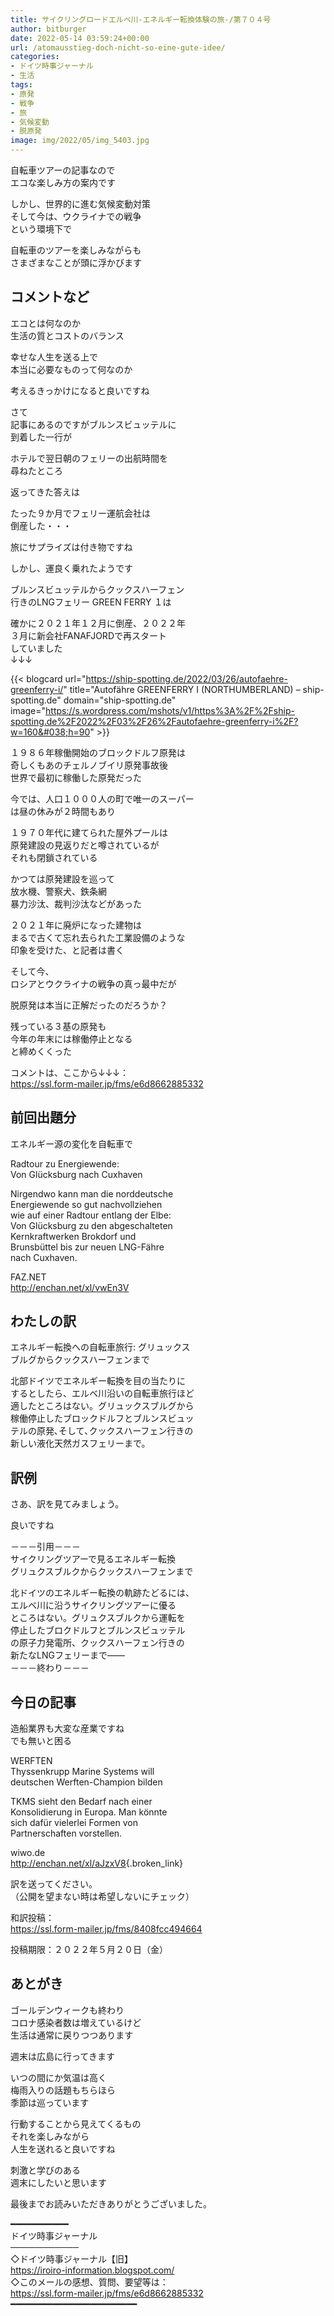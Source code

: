 ```yaml
---
title: サイクリングロードエルベ川-エネルギー転換体験の旅-/第７０４号
author: bitburger
date: 2022-05-14 03:59:24+00:00
url: /atomausstieg-doch-nicht-so-eine-gute-idee/
categories:
- ドイツ時事ジャーナル
- 生活
tags:
- 原発
- 戦争
- 旅
- 気候変動
- 脱原発
image: img/2022/05/img_5403.jpg
---
```

自転車ツアーの記事なので  
エコな楽しみ方の案内です

しかし、世界的に進む気候変動対策  
そして今は、ウクライナでの戦争  
という環境下で

自転車のツアーを楽しみながらも  
さまざまなことが頭に浮かびます

## コメントなど 

エコとは何なのか  
生活の質とコストのバランス

幸せな人生を送る上で  
本当に必要なものって何なのか

考えるきっかけになると良いですね

さて  
記事にあるのですがブルンスビュッテルに  
到着した一行が

ホテルで翌日朝のフェリーの出航時間を  
尋ねたところ

返ってきた答えは

たった９か月でフェリー運航会社は  
倒産した・・・

旅にサプライズは付き物ですね

しかし、運良く乗れたようです

ブルンスビュッテルからクックスハーフェン  
行きのLNGフェリー GREEN FERRY １は

確かに２０２１年１２月に倒産、２０２２年  
３月に新会社FANAFJORDで再スタート  
していました  
↓↓↓

{{< blogcard url="https://ship-spotting.de/2022/03/26/autofaehre-greenferry-i/" title="Autof&#228;hre GREENFERRY I (NORTHUMBERLAND) &#8211; ship-spotting.de" domain="ship-spotting.de" image="https://s.wordpress.com/mshots/v1/https%3A%2F%2Fship-spotting.de%2F2022%2F03%2F26%2Fautofaehre-greenferry-i%2F?w=160&#038;h=90" >}} 

１９８６年稼働開始のブロックドルフ原発は  
奇しくもあのチェルノブイリ原発事故後  
世界で最初に稼働した原発だった

今では、人口１０００人の町で唯一のスーパー  
は昼の休みが２時間もあり

１９７０年代に建てられた屋外プールは  
原発建設の見返りだと噂されているが  
それも閉鎖されている

かつては原発建設を巡って  
放水機、警察犬、鉄条網  
暴力沙汰、裁判沙汰などがあった

２０２１年に廃炉になった建物は  
まるで古くて忘れ去られた工業設備のような  
印象を受けた、と記者は書く

そして今、  
ロシアとウクライナの戦争の真っ最中だが

脱原発は本当に正解だったのだろうか？

残っている３基の原発も  
今年の年末には稼働停止となる  
と締めくくった

コメントは、ここから↓↓↓：  
<https://ssl.form-mailer.jp/fms/e6d8662885332>

## 前回出題分 

エネルギー源の変化を自転車で

Radtour zu Energiewende:  
Von Glücksburg nach Cuxhaven

Nirgendwo kann man die norddeutsche  
Energiewende so gut nachvollziehen  
wie auf einer Radtour entlang der Elbe:  
Von Glücksburg zu den abgeschalteten  
Kernkraftwerken Brokdorf und  
Brunsbüttel bis zur neuen LNG-Fähre  
nach Cuxhaven.

FAZ.NET  
<http://enchan.net/xl/vwEn3V>

## わたしの訳 

エネルギー転換への自転車旅行: グリュックス  
ブルグからクックスハーフェンまで

北部ドイツでエネルギー転換を目の当たりに  
するとしたら、エルベ川沿いの自転車旅行ほど  
適したところはない。グリュックスブルグから  
稼働停止したブロックドルフとブルンスビュッ  
テルの原発､そして､クックスハーフェン行きの  
新しい液化天然ガスフェリーまで。

## 訳例 

さあ、訳を見てみましょう。

良いですね

－－－引用－－－  
サイクリングツアーで見るエネルギー転換  
グリュクスブルクからクックスハーフェンまで

北ドイツのエネルギー転換の軌跡たどるには、  
エルベ川に沿うサイクリングツアーに優る  
ところはない。グリュクスブルクから運転を  
停止したブロクドルフとブルンスビュッテル  
の原子力発電所、クックスハーフェン行きの  
新たなLNGフェリーまで――  
－－－終わり－－－

## 今日の記事 

造船業界も大変な産業ですね  
でも無いと困る

WERFTEN  
Thyssenkrupp Marine Systems will  
deutschen Werften-Champion bilden

TKMS sieht den Bedarf nach einer  
Konsolidierung in Europa. Man könnte  
sich dafür vielerlei Formen von  
Partnerschaften vorstellen.

wiwo.de  
<http://enchan.net/xl/aJzxV8>{.broken_link}

訳を送ってください。  
（公開を望まない時は希望しないにチェック）

和訳投稿：  
<https://ssl.form-mailer.jp/fms/8408fcc494664>

投稿期限：２０２２年５月２０日（金）

## あとがき 

ゴールデンウィークも終わり  
コロナ感染者数は増えているけど  
生活は通常に戻りつつあります

週末は広島に行ってきます

いつの間にか気温は高く  
梅雨入りの話題もちらほら  
季節は巡っています

行動することから見えてくるもの  
それを楽しみながら  
人生を送れると良いですね

刺激と学びのある  
週末にしたいと思います

最後までお読みいただきありがとうございました。

━━━━━━━━━━━  
ドイツ時事ジャーナル  
───────────  
◇ドイツ時事ジャーナル【旧】  
<https://iroiro-information.blogspot.com/>  
◇このメールの感想、質問、要望等は：  
<https://ssl.form-mailer.jp/fms/e6d8662885332>  
━━━━━━━━━━━━━━━━━━━━━━━━